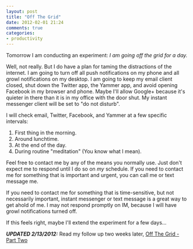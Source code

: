 ```yaml
---
layout: post
title: "Off The Grid"
date: 2012-02-01 21:24
comments: true
categories: 
- productivity
---
```


Tomorrow I am conducting an experiment: *I am going off the grid for a day.*

Well, not really. But I do have a plan for taming the distractions of the internet. I am going to turn off all push notifications on my phone and all growl notifications on my desktop. I am going to keep my email client closed, shut down the Twitter app, the Yammer app, and avoid opening Facebook in my browser and phone. Maybe I'll allow Google+ because it's quieter in there than it is in my office with the door shut. My instant messenger client will be set to "do not disturb".

I will check email, Twitter, Facebook, and Yammer at a few specific intervals:

1. First thing in the morning.
2. Around lunchtime.
3. At the end of the day.
4. During routine "meditation" (You know what I mean).

Feel free to contact me by any of the means you normally use. Just don't expect me to respond until I do so on *my* schedule. If you need to contact me for something that is important and urgent, you can call me or text message me.

If you need to contact me for something that is time-sensitive, but not necessarily important, instant messenger or text message is a great way to get ahold of me. I may not respond promptly on IM, because I will have growl notifications turned off.

If this feels right, maybe I'll extend the experiment for a few days...

***UPDATED 2/13/2012:*** Read my follow up two weeks later, [Off The Grid - Part Two](/blog/2012/02/13/off-the-grid-part-two/)
